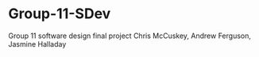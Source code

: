 # Group-11-SDev
Group 11 software design final project
Chris McCuskey, Andrew Ferguson, Jasmine Halladay
